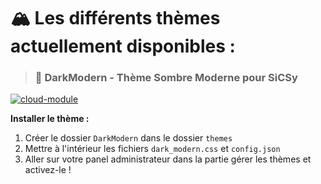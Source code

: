 # 🏔 **Les différents thèmes actuellement disponibles :**

> ### 🌙 DarkModern - Thème Sombre Moderne pour SiCSy
[![cloud-module](https://github-readme-stats.vercel.app/api/pin?username=pandev22&repo=SiCSy-DarkModern&show_owner=true&theme=tokyonight)](https://github.com/pandev22/SiCSy-DarkModern)

**Installer le thème :**
1.  Créer le dossier `DarkModern` dans le dossier `themes`
2.  Mettre à l'intérieur les fichiers `dark_modern.css` et `config.json`
3. Aller sur votre panel administrateur dans la partie gérer les thèmes et activez-le !
